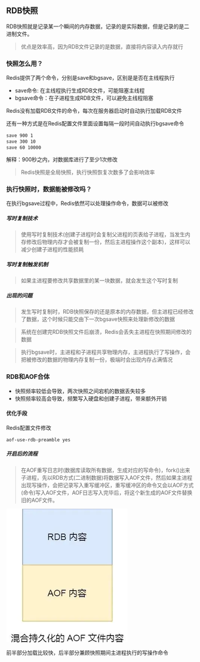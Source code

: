 ## RDB快照

RDB快照就是记录某一个瞬间的内存数据，记录的是实际数据，但是记录的是二进制文件。

> 优点是效率高，因为RDB文件记录的是数据，直接将内容读入内存就行


### 快照怎么用？

Redis提供了两个命令，分别是save和bgsave，区别是是否在主线程执行

- save命令: 在主线程执行生成RDB文件，可能阻塞主线程
- bgsave命令：在子进程生成RDB文件，可以避免主线程阻塞

Redis没有加载RDB文件的命令，每次在服务器启动时自动执行加载RDB文件

还有一种方式是在Redis配置文件里面设置每隔一段时间自动执行bgsave命令
```vim
save 900 1
save 300 10
save 60 10000
```
解释：900秒之内，对数据库进行了至少1次修改

> Redis快照是全局快照，执行快照恢复次数多了会影响效率

###  执行快照时，数据能被修改吗？

在执行bgsave过程中，Redis依然可以处理操作命令，数据可以被修改
##### 写时复制技术
> 使用写时复制技术(创建子进程时会复制父进程的页表给子进程，当发生内存修改后物理内存才会被复制一份，然后主进程操作这个副本)，这样可以减少创建子进程的性能损耗
##### 写时复制触发机制
> 如果主进程要修改共享数据里的某一块数据，就会发生这个写时复制
##### 出现的问题
> 发生写时复制时，RDB快照保存的还是原本的内存数据，但主进程已经修改了数据，这个时候只能交由下一次bgsave快照来处理新修改的数据

> 系统在创建完RDB快照文件后崩溃，Redis会丢失主进程在快照期间修改的数据

> 执行bgsave时，主进程和子进程共享物理内存，主进程执行了写操作，会把被修改的数据的物理内存复制一份，极端时会出现内存占满情况

### RDB和AOF合体

- 快照频率较低会导致，两次快照之间宕机的数据丢失较多
- 快照频率较高会导致，频繁写入硬盘和创建子进程，带来额外开销

#### 优化手段
Redis配置文件修改
```vim
aof-use-rdb-preamble yes
```
##### 开启后的流程

> 在AOF重写日志时(数据库读取所有数据，生成对应的写命令)，fork()出来子进程，先以RDB方式(二进制数据)将数据写入AOF文件，然后如果主进程出现写操作，会把记录写入重写缓冲区，重写缓冲区的命令又会以AOF方式(命令)写入AOF文件，AOF日志写入完毕后，将这个新生成的AOF文件替换旧的AOF文件。

![aof-rdb](images/aof-rdb.webp)

前半部分加载比较快，后半部分兼顾快照期间主进程执行的写操作命令

